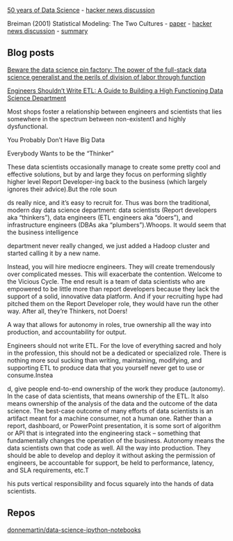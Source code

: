 [50 years of Data Science](https://courses.csail.mit.edu/18.337/2015/docs/50YearsDataScience.pdf) - [hacker news discussion](https://news.ycombinator.com/item?id=10431617)

Breiman (2001) Statistical Modeling: The Two Cultures - [paper](https://projecteuclid.org/download/pdf_1/euclid.ss/1009213726) - [hacker news discussion](https://news.ycombinator.com/item?id=19835962) - [summary](http://duboue.net/blog27.html)

## Blog posts

[Beware the data science pin factory: The power of the full-stack data science generalist and the perils of division of labor through function](https://multithreaded.stitchfix.com/blog/2019/03/11/FullStackDS-Generalists/)

[Engineers Shouldn’t Write ETL: A Guide to Building a High Functioning Data Science Department](https://multithreaded.stitchfix.com/blog/2016/03/16/engineers-shouldnt-write-etl/)

Most shops foster a relationship between engineers and scientists that lies somewhere in the spectrum between non-existent1 and highly dysfunctional.

You Probably Don’t Have Big Data

Everybody Wants to be the “Thinker”

These data scientists occasionally manage to create some pretty cool and effective solutions, but by and large they focus on performing slightly higher level Report Developer-ing back to the business (which largely ignores their advice).But the role soun

ds really nice, and it’s easy to recruit for. Thus was born the traditional, modern day data science department: data scientists (Report developers aka “thinkers”), data engineers (ETL engineers aka “doers”), and infrastructure engineers (DBAs aka “plumbers”).Whoops. It would seem that the business intelligence

 department never really changed, we just added a Hadoop cluster and started calling it by a new name.

 Instead, you will hire mediocre engineers. They will create tremendously over complicated messes. This will exacerbate the contention. Welcome to the Vicious Cycle. The end result is a team of data scientists who are empowered to be little more than report developers because they lack the support of a solid, innovative data platform. And if your recruiting hype had pitched them on the Report Developer role, they would have run the other way. After all, they’re Thinkers, not Doers!

 A way that allows for autonomy in roles, true ownership all the way into production, and accountability for output.

 Engineers should not write ETL. For the love of everything sacred and holy in the profession, this should not be a dedicated or specialized role. There is nothing more soul sucking than writing, maintaining, modifying, and supporting ETL to produce data that you yourself never get to use or consume.Instea

 d, give people end-to-end ownership of the work they produce (autonomy). In the case of data scientists, that means ownership of the ETL. It also means ownership of the analysis of the data and the outcome of the data science. The best-case outcome of many efforts of data scientists is an artifact meant for a machine consumer, not a human one. Rather than a report, dashboard, or PowerPoint presentation, it is some sort of algorithm or API that is integrated into the engineering stack – something that fundamentally changes the operation of the business. Autonomy means the data scientists own that code as well. All the way into production. They should be able to develop and deploy it without asking the permission of engineers, be accountable for support, be held to performance, latency, and SLA requirements, etc.T

 his puts vertical responsibility and focus squarely into the hands of data scientists. 

## Repos

[donnemartin/data-science-ipython-notebooks](https://github.com/donnemartin/data-science-ipython-notebooks)
